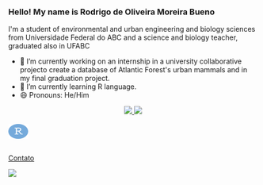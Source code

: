 ### Hello! My name is Rodrigo de Oliveira Moreira Bueno
I'm a student of environmental and urban engineering and biology sciences from Universidade Federal do ABC and a science and biology teacher, graduated also in UFABC

- 🔭 I’m currently working on an internship in a university collaborative projecto create a database of Atlantic Forest's urban mammals and in my final graduation project.
- 🌱 I’m currently learning R language.
- 😄 Pronouns: He/Him

<div align="center">
  <a href="https://github.com/Roombueno">
  <img height="140em" src="https://github-readme-stats.vercel.app/api?username=Roombueno&show_icons=true&theme=react&include_all_commits=true&count_private=true"/>
  <img height="140em" src="https://github-readme-stats.vercel.app/api/top-langs/?username=Roombueno&layout=compact&langs_count=7&theme=react"/>
</div>
<div style="display: inline_block"><br>
  <img align="center" alt="Rafa-Js" height="30" width="40" src="https://raw.githubusercontent.com/devicons/devicon/master/icons/rstudio/rstudio-original.svg">
</div>
  
  ##
 Contato
<div> 
  <a href="https://www.linkedin.com/in/rodrigo-bueno-87b944244" target="_blank"><img src="https://img.shields.io/badge/-LinkedIn-%230077B5?style=for-the-badge&logo=linkedin&logoColor=white" target="_blank"></a> 
<div> 
<!--
**Roombueno/Roombueno** is a ✨ _special_ ✨ repository because its `README.md` (this file) appears on your GitHub profile.

Here are some ideas to get you started:

-
- 👯 I’m looking to collaborate on ...
- 🤔 I’m looking for help with ...
- 💬 Ask me about ...
- 📫 How to reach me: ...
-  ...
- ⚡ Fun fact: ...
-->
